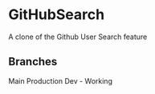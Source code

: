 # GitHubSearch
A clone of the Github User Search feature

## Branches
Main
Production 
Dev - Working
